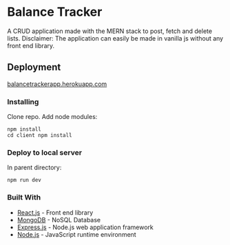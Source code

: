 # Balance Tracker

A CRUD application made with the MERN stack to post, fetch and delete lists. 
Disclaimer: The application can easily be made in vanilla js without any front end library.

## Deployment 

[balancetrackerapp.herokuapp.com](https://balancetrackerapp.herokuapp.com/)

### Installing

Clone repo.
Add node modules:

```
npm install
cd client npm install
```

### Deploy to local server

In parent directory:

```
npm run dev
```

### Built With

* [React.js](https://reactjs.org/) - Front end library
* [MongoDB](https://www.mongodb.com/) - NoSQL Database
* [Express.js](https://expressjs.com/) - Node.js web application framework
* [Node.js](https://nodejs.org/en/) - JavaScript runtime environment
